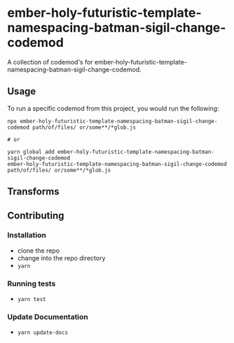 # ember-holy-futuristic-template-namespacing-batman-sigil-change-codemod


A collection of codemod's for ember-holy-futuristic-template-namespacing-batman-sigil-change-codemod.

## Usage

To run a specific codemod from this project, you would run the following:

```
npx ember-holy-futuristic-template-namespacing-batman-sigil-change-codemod path/of/files/ or/some**/*glob.js

# or

yarn global add ember-holy-futuristic-template-namespacing-batman-sigil-change-codemod
ember-holy-futuristic-template-namespacing-batman-sigil-change-codemod path/of/files/ or/some**/*glob.js
```

## Transforms

<!--TRANSFORMS_START-->
<!--TRANSFORMS_END-->

## Contributing

### Installation

* clone the repo
* change into the repo directory
* `yarn`

### Running tests

* `yarn test`

### Update Documentation

* `yarn update-docs`
